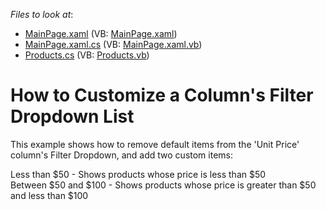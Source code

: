 <!-- default file list -->
*Files to look at*:

* [MainPage.xaml](./CS/AgDataGrid_CustomizeFilterDropdown/MainPage.xaml) (VB: [MainPage.xaml](./VB/AgDataGrid_CustomizeFilterDropdown/MainPage.xaml))
* [MainPage.xaml.cs](./CS/AgDataGrid_CustomizeFilterDropdown/MainPage.xaml.cs) (VB: [MainPage.xaml.vb](./VB/AgDataGrid_CustomizeFilterDropdown/MainPage.xaml.vb))
* [Products.cs](./CS/AgDataGrid_CustomizeFilterDropdown/Products.cs) (VB: [Products.vb](./VB/AgDataGrid_CustomizeFilterDropdown/Products.vb))
<!-- default file list end -->
# How to Customize a Column's Filter Dropdown List


<p>This example shows how to remove default items from the 'Unit Price' column's Filter Dropdown, and add two custom items:</p><p>Less than $50 - Shows products whose price is less than $50<br />
Between $50 and $100 - Shows products whose price is greater than $50 and less than $100</p>

<br/>


